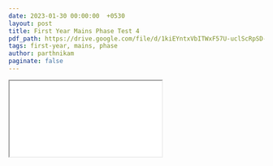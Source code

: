 ```yaml
---
date: 2023-01-30 00:00:00  +0530
layout: post
title: First Year Mains Phase Test 4
pdf_path: https://drive.google.com/file/d/1kiEYntxVbITWxF57U-uclScRpSD-n1-b/preview?usp=drive_link
tags: first-year, mains, phase
author: parthnikam
paginate: false
---
```


<iframe class="embed-pdf" src="{{ page.pdf_path }}#toolbar=0" seamless="seamless" scrolling="no" style="overflow:hidden"></iframe>
